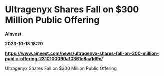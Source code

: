 # Ultragenyx Shares Fall on $300 Million Public Offering
**AInvest**

**2023-10-18 18:20**

**https://www.ainvest.com/news/ultragenyx-shares-fall-on-300-million-public-offering-2310100090a10361e8aa1d9c/**

Ultragenyx Shares Fall on $300 Million Public Offering
